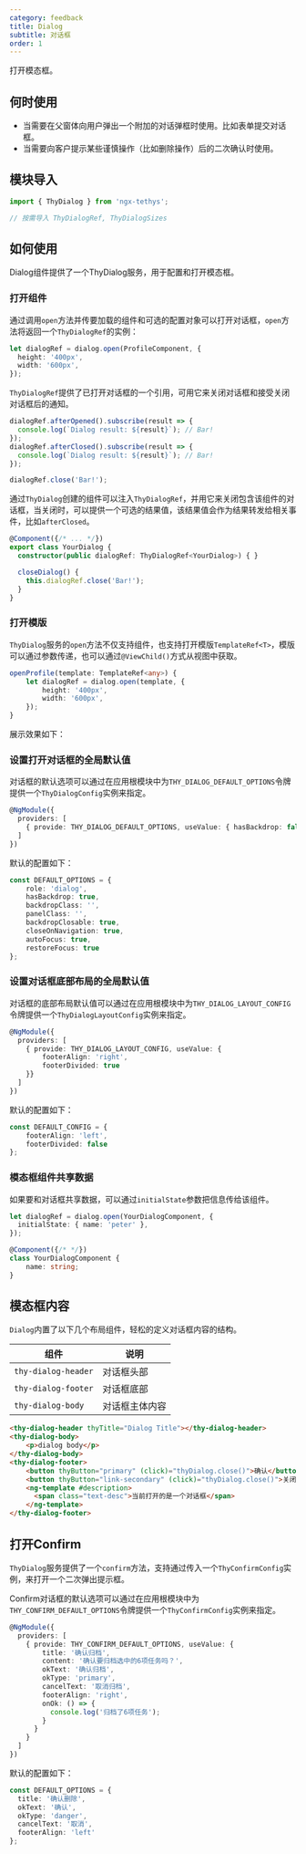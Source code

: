 ```yaml
---
category: feedback
title: Dialog
subtitle: 对话框
order: 1
---
```


<div class="dg-alert dg-alert-info">打开模态框。</div>

## 何时使用
* 当需要在父窗体向用户弹出一个附加的对话弹框时使用。比如表单提交对话框。
* 当需要向客户提示某些谨慎操作（比如删除操作）后的二次确认时使用。


## 模块导入
```ts
import { ThyDialog } from 'ngx-tethys';

// 按需导入 ThyDialogRef, ThyDialogSizes
```

## 如何使用
Dialog组件提供了一个ThyDialog服务，用于配置和打开模态框。

### 打开组件
通过调用`open`方法并传要加载的组件和可选的配置对象可以打开对话框，`open`方法将返回一个`ThyDialogRef`的实例：

```ts
let dialogRef = dialog.open(ProfileComponent, {
  height: '400px',
  width: '600px',
});
```

`ThyDialogRef`提供了已打开对话框的一个引用，可用它来关闭对话框和接受关闭对话框后的通知。
```ts
dialogRef.afterOpened().subscribe(result => {
  console.log(`Dialog result: ${result}`); // Bar!
});
dialogRef.afterClosed().subscribe(result => {
  console.log(`Dialog result: ${result}`); // Bar!
});

dialogRef.close('Bar!');
```

通过`ThyDialog`创建的组件可以注入`ThyDialogRef`，并用它来关闭包含该组件的对话框，当关闭时，可以提供一个可选的结果值，该结果值会作为结果转发给相关事件，比如`afterClosed`。

```ts
@Component({/* ... */})
export class YourDialog {
  constructor(public dialogRef: ThyDialogRef<YourDialog>) { }

  closeDialog() {
    this.dialogRef.close('Bar!');
  }
}
```

### 打开模版

`ThyDialog`服务的`open`方法不仅支持组件，也支持打开模版`TemplateRef<T>`，模版可以通过参数传递，也可以通过`@ViewChild()`方式从视图中获取。

```ts
openProfile(template: TemplateRef<any>) {
    let dialogRef = dialog.open(template, {
        height: '400px',
        width: '600px',
    });
}
```

展示效果如下：
<example name="thy-dialog-basic-example" />

### 设置打开对话框的全局默认值

对话框的默认选项可以通过在应用根模块中为`THY_DIALOG_DEFAULT_OPTIONS`令牌提供一个`ThyDialogConfig`实例来指定。

```ts
@NgModule({
  providers: [
    { provide: THY_DIALOG_DEFAULT_OPTIONS, useValue: { hasBackdrop: false }}
  ]
})
```
默认的配置如下：
```ts
const DEFAULT_OPTIONS = {
    role: 'dialog',
    hasBackdrop: true,
    backdropClass: '',
    panelClass: '',
    backdropClosable: true,
    closeOnNavigation: true,
    autoFocus: true,
    restoreFocus: true
};
```

### 设置对话框底部布局的全局默认值
对话框的底部布局默认值可以通过在应用根模块中为`THY_DIALOG_LAYOUT_CONFIG`令牌提供一个`ThyDialogLayoutConfig`实例来指定。
```ts
@NgModule({
  providers: [
    { provide: THY_DIALOG_LAYOUT_CONFIG, useValue: {
        footerAlign: 'right',
        footerDivided: true
    }}
  ]
})
```
默认的配置如下：
```ts
const DEFAULT_CONFIG = {
    footerAlign: 'left',
    footerDivided: false
};
```


### 模态框组件共享数据
如果要和对话框共享数据，可以通过`initialState`参数把信息传给该组件。

```ts
let dialogRef = dialog.open(YourDialogComponent, {
  initialState: { name: 'peter' },
});

@Component({/* */})
class YourDialogComponent {
    name: string;
}
```

## 模态框内容

`Dialog`内置了以下几个布局组件，轻松的定义对话框内容的结构。

组件| 说明 
---| --- 
`thy-dialog-header`| 对话框头部
`thy-dialog-footer`| 对话框底部
`thy-dialog-body`| 对话框主体内容

```html
<thy-dialog-header thyTitle="Dialog Title"></thy-dialog-header>
<thy-dialog-body>
    <p>dialog body</p>
</thy-dialog-body>
<thy-dialog-footer>
    <button thyButton="primary" (click)="thyDialog.close()">确认</button>
    <button thyButton="link-secondary" (click)="thyDialog.close()">关闭</button>
    <ng-template #description>
      <span class="text-desc">当前打开的是一个对话框</span>
    </ng-template>
</thy-dialog-footer>
```

## 打开Confirm
`ThyDialog`服务提供了一个`confirm`方法，支持通过传入一个`ThyConfirmConfig`实例，来打开一个二次弹出提示框。

<example name="thy-dialog-confirm-example" />

Confirm对话框的默认选项可以通过在应用根模块中为`THY_CONFIRM_DEFAULT_OPTIONS`令牌提供一个`ThyConfirmConfig`实例来指定。

```ts
@NgModule({
  providers: [
    { provide: THY_CONFIRM_DEFAULT_OPTIONS, useValue: { 
        title: '确认归档',
        content: '确认要归档选中的6项任务吗？',
        okText: '确认归档',
        okType: 'primary',
        cancelText: '取消归档',
        footerAlign: 'right',
        onOk: () => {
          console.log('归档了6项任务');
        }
      }
    }
  ]
})
```
默认的配置如下：
```ts
const DEFAULT_OPTIONS = {
  title: '确认删除',
  okText: '确认',
  okType: 'danger',
  cancelText: '取消',
  footerAlign: 'left'
};
```